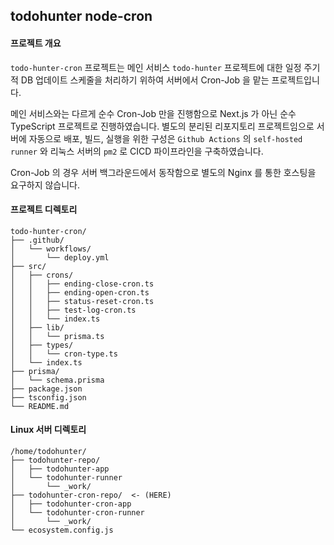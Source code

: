 ## todohunter node-cron
#### 프로젝트 개요
`todo-hunter-cron` 프로젝트는 메인 서비스 `todo-hunter` 프로젝트에 대한 일정 주기적 DB 업데이트 스케줄을 처리하기 위하여 서버에서 Cron-Job 을 맡는 프로젝트입니다.

메인 서비스와는 다르게 순수 Cron-Job 만을 진행함으로 Next.js 가 아닌 순수 TypeScript 프로젝트로 진행하였습니다.
별도의 분리된 리포지토리 프로젝트임으로 서버에 자동으로 배포, 빌드, 실행을 위한 구성은 `Github Actions` 의 `self-hosted runner` 와 리눅스 서버의 `pm2` 로 CICD 파이프라인을 구축하였습니다.

Cron-Job 의 경우 서버 백그라운드에서 동작함으로 별도의 Nginx 를 통한 호스팅을 요구하지 않습니다.

#### 프로젝트 디렉토리
```
todo-hunter-cron/
├── .github/
│   └── workflows/
│       └── deploy.yml
├── src/
│   ├── crons/
│   │   ├── ending-close-cron.ts
│   │   ├── ending-open-cron.ts
│   │   ├── status-reset-cron.ts
│   │   ├── test-log-cron.ts
│   │   └── index.ts
│   ├── lib/
│   │   └── prisma.ts
│   ├── types/
│   │   └── cron-type.ts
│   └── index.ts
├── prisma/
│   └── schema.prisma
├── package.json
├── tsconfig.json
└── README.md
```

#### Linux 서버 디렉토리
```
/home/todohunter/
├── todohunter-repo/
│   ├── todohunter-app
│   └── todohunter-runner
│       └── _work/
├── todohunter-cron-repo/  <- (HERE)
│   ├── todohunter-cron-app
│   └── todohunter-cron-runner
│       └── _work/
└── ecosystem.config.js
```
